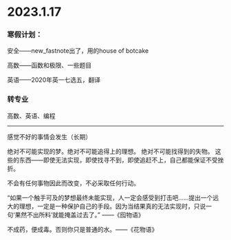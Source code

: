# 2023.1.17

### 寒假计划：

安全——new_fastnote出了，用的house of botcake

高数——函数和极限、一些题目

英语——2020年英一七选五，翻译

### 转专业

高数、英语、编程

------

感觉不好的事情会发生（长期）

绝对不可能实现的梦。绝对不可能追得上的理想。 绝对不可能找得到的失物。 这些的东西——即使无法实现，即使找寻不到，即使追赶不上，自己都能保证不受挫折。 

不会有任何事物因此而改变，不必采取任何行动。

“如果一个触手可及的梦想最终未能实现，人一定会感受到打击吧……提出一个远大的理想，一定是一种保护自己的手段。因为当结果真的无法实现时，只说一句‘果然不出所料’就能掩盖过去了。” ——《囮物语》

不成药，便成毒。否则你只是普通的水。——《花物语》